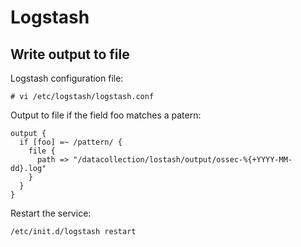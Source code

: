 # Logstash

## Write output to file

Logstash configuration file:

`# vi /etc/logstash/logstash.conf`
 
Output to file if the field foo matches a patern:
``` 
output {
  if [foo] =~ /pattern/ {
    file {
      path => "/datacollection/lostash/output/ossec-%{+YYYY-MM-dd}.log"
    }
  }
}
```
Restart the service:

`/etc/init.d/logstash restart`

